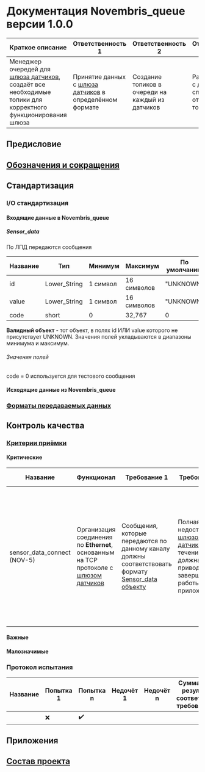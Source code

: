 # Документация **Novembris_queue** версии **1.0.0**

| Краткое описание                                                                                                                             | Ответственность 1                                                                        | Ответственность 2                                | Ответственность 3                                         | Ответственность 4  | Ответственность 5  | Ответственность 6  | Язык | Фреймворк ядро |
|----------------------------------------------------------------------------------------------------------------------------------------------|------------------------------------------------------------------------------------------|--------------------------------------------------|-----------------------------------------------------------|--------------------|--------------------|--------------------|------|---------------|
| Менеджер очередей для [шлюза датчиков](Novembris_measures_gateway.md), создаёт все необходимые топики для корректного функционирования шлюза | Принятие данных с [шлюза датчиков](Novembris_measures_gateway.md) в определённом формате | Создание топиков в очереди на каждый из датчиков | Рассылка данных с датчиков в специально отведённые топики |                    |                    |                    |  Java | Helidon       |

## Предисловие

## [Обозначения и сокращения](Обозначения_и_сокращения.md)

## Стандартизация

### I/O стандартизация

#### Входящие данные в **Novembris_queue**

##### Sensor_data
По ЛПД передаются сообщения

| Название | Тип           | Минимум      | Максимум     | По умолчанию |
|----------|---------------|--------------|--------------|--------------|
| id       | Lower_String  | 1 символ     | 16 символов  | "UNKNOWN"    |
| value    | Lower_String  | 1 символ     | 16 символов  | "UNKNOWN"    |
| code     | short         | 0            | 32,767       | 0            |

**Валидный объект** - тот объект, в полях id ИЛИ value которого не присутствует UNKNOWN. Значения полей укладываются в 
диапазоны минимума и максимум.

###### Значения полей
code = 0 используется для тестового сообщения

#### Исходящие данные из **Novembris_queue**

### [Форматы передаваемых данных](Форматы_данных.md)

## Контроль качества

### [Критерии приёмки](Критерии_приёмки.md)

#### Критические

| Название                    | Функционал                                                                                                             | Требование 1                                                                                                       | Требование 2                                                                                                                         | Требование 3                                                                                                                                                                                                                                                                                       | Допущение 1                                                                                         | Допущение 2                                                                         |
|-----------------------------|------------------------------------------------------------------------------------------------------------------------|--------------------------------------------------------------------------------------------------------------------|--------------------------------------------------------------------------------------------------------------------------------------|----------------------------------------------------------------------------------------------------------------------------------------------------------------------------------------------------------------------------------------------------------------------------------------------------|-----------------------------------------------------------------------------------------------------|-------------------------------------------------------------------------------------|
| sensor_data_connect (NOV-5) | Организация соединения по **Ethernet**, основанным на TCP протоколе с [шлюзом датчиков](Novembris_measures_gateway.md) | Сообщения, которые передаются по данному каналу должны соответствовать формату [Sensor_data объекту](#Sensor_data) | Полная недоступность [шлюзом датчиков](Novembris_measures_gateway.md) в течении 10с. должна приводить к завершению работы приложения | Должна присутствовать [настройки](settings/Novembris_queue/NOV-5/sensor_data_connection.md) для ЛПД в файлах [настроек](settings/settings.md) к проекту <br>Поле IP адреса () по умолчанию - (0.0.0.0 ИЛИ 127.0.0.1 ИЛИ localhost) для данной настройки должен быть. <br>Порт по умолчанию - 65181 |  Частичная, **менее 10%**, потеря пакетов по ЛПД не должна приводить к завершению работы приложения | Данные, которые передаются по ЛПД не должны быть защищены никаким видом шифрованием |


#### Важные

#### Малозначимые

### Протокол испытания

| Название | Попытка 1 | Попытка n | Недочёт 1 | Недочёт n | Суммарный результат соответствия требованиям |
|----------|-----------|-----------|-----------|-----------|----------------------------------------------|
|          | ❌         | ✔️        |           |           |                                              |

## Приложения

## [Состав проекта](Список_всех_документашек.md)